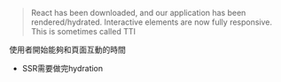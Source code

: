 > React has been downloaded, and our application has been rendered/hydrated. Interactive elements are now fully responsive. This is sometimes called TTI

使用者開始能夠和頁面互動的時間
* SSR需要做完hydration 